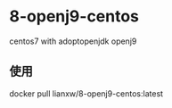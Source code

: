 # 8-openj9-centos
centos7 with adoptopenjdk openj9 

## 使用
docker pull lianxw/8-openj9-centos:latest
